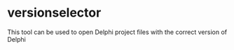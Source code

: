 # versionselector
This tool can be used to open Delphi project files with the correct version of Delphi
